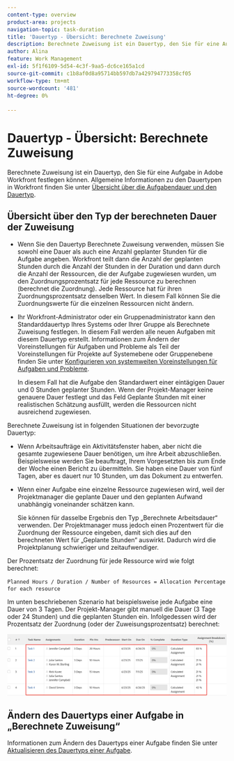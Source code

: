 ```yaml
---
content-type: overview
product-area: projects
navigation-topic: task-duration
title: 'Dauertyp - Übersicht: Berechnete Zuweisung'
description: Berechnete Zuweisung ist ein Dauertyp, den Sie für eine Aufgabe in Adobe Workfront festlegen können. Allgemeine Informationen zu den Dauertypen in Workfront finden Sie unter Übersicht über die Aufgabendauer und den Dauertyp.
author: Alina
feature: Work Management
exl-id: 5f1f6109-5d54-4c3f-9aa5-dc6ce165a1cd
source-git-commit: c1b8af0d8a95714bb597db7a429794773358cf05
workflow-type: tm+mt
source-wordcount: '481'
ht-degree: 0%

---
```


# Dauertyp - Übersicht: Berechnete Zuweisung

<!-- Audited: 5/2025 -->

Berechnete Zuweisung ist ein Dauertyp, den Sie für eine Aufgabe in Adobe Workfront festlegen können. Allgemeine Informationen zu den Dauertypen in Workfront finden Sie unter [Übersicht über die Aufgabendauer und den Dauertyp](../../../manage-work/tasks/taskdurtn/task-duration-and-duration-type.md).

## Übersicht über den Typ der berechneten Dauer der Zuweisung

<!--
<p data-mc-conditions="QuicksilverOrClassic.Draft mode">(NOTE: This Hub issue has a powerpoint that highlights information that is useful to users when using Calculated Assignment duration type. I don't think we can use the powerpoint, because it's old. I also don't know if the things they discuss are still relevant, since the PP is from 2015. I've closed the issue, but I'm putting a link here just in case the info is useful. https://hub.workfront.com/issue/5a9dd7d5007d02a8966014557c23cc89/updates)</p>
-->

* Wenn Sie den Dauertyp Berechnete Zuweisung verwenden, müssen Sie sowohl eine Dauer als auch eine Anzahl geplanter Stunden für die Aufgabe angeben. Workfront teilt dann die Anzahl der geplanten Stunden durch die Anzahl der Stunden in der Duration und dann durch die Anzahl der Ressourcen, die der Aufgabe zugewiesen wurden, um den Zuordnungsprozentsatz für jede Ressource zu berechnen (berechnet die Zuordnung). Jede Ressource hat für ihren Zuordnungsprozentsatz denselben Wert. In diesem Fall können Sie die Zuordnungswerte für die einzelnen Ressourcen nicht ändern.
* Ihr Workfront-Administrator oder ein Gruppenadministrator kann den Standarddauertyp Ihres Systems oder Ihrer Gruppe als Berechnete Zuweisung festlegen. In diesem Fall werden alle neuen Aufgaben mit diesem Dauertyp erstellt. Informationen zum Ändern der Voreinstellungen für Aufgaben und Probleme als Teil der Voreinstellungen für Projekte auf Systemebene oder Gruppenebene finden Sie unter [Konfigurieren von systemweiten Voreinstellungen für Aufgaben und Probleme](../../../administration-and-setup/set-up-workfront/configure-system-defaults/set-task-issue-preferences.md).

  In diesem Fall hat die Aufgabe den Standardwert einer eintägigen Dauer und 0 Stunden geplanter Stunden. Wenn der Projekt-Manager keine genauere Dauer festlegt und das Feld Geplante Stunden mit einer realistischen Schätzung ausfüllt, werden die Ressourcen nicht ausreichend zugewiesen.

Berechnete Zuweisung ist in folgenden Situationen der bevorzugte Dauertyp:

* Wenn Arbeitsaufträge ein Aktivitätsfenster haben, aber nicht die gesamte zugewiesene Dauer benötigen, um ihre Arbeit abzuschließen. Beispielsweise werden Sie beauftragt, Ihrem Vorgesetzten bis zum Ende der Woche einen Bericht zu übermitteln. Sie haben eine Dauer von fünf Tagen, aber es dauert nur 10 Stunden, um das Dokument zu entwerfen.
* Wenn einer Aufgabe eine einzelne Ressource zugewiesen wird, weil der Projektmanager die geplante Dauer und den geplanten Aufwand unabhängig voneinander schätzen kann.

  Sie können für dasselbe Ergebnis den Typ „Berechnete Arbeitsdauer“ verwenden. Der Projektmanager muss jedoch einen Prozentwert für die Zuordnung der Ressource eingeben, damit sich dies auf den berechneten Wert für „Geplante Stunden“ auswirkt. Dadurch wird die Projektplanung schwieriger und zeitaufwendiger.

Der Prozentsatz der Zuordnung für jede Ressource wird wie folgt berechnet:

```
Planned Hours / Duration / Number of Resources = Allocation Percentage for each resource
```

Im unten beschriebenen Szenario hat beispielsweise jede Aufgabe eine Dauer von 3 Tagen. Der Projekt-Manager gibt manuell die Dauer (3 Tage oder 24 Stunden) und die geplanten Stunden ein. Infolgedessen wird der Prozentsatz der Zuordnung (oder der Zuweisungsprozentsatz) berechnet:

![](assets/calcassign-350x80.png)

## Ändern des Dauertyps einer Aufgabe in „Berechnete Zuweisung“

Informationen zum Ändern des Dauertyps einer Aufgabe finden Sie unter [Aktualisieren des Dauertyps einer Aufgabe](../../../manage-work/tasks/taskdurtn/update-duration-type-of-task.md).

<!--
<p data-mc-conditions="QuicksilverOrClassic.Draft mode">(NOTE: replaced with new article linked above)</p>
-->

<!--
<ol data-mc-conditions="QuicksilverOrClassic.Draft mode">
<li value="1">Go to a task for which you want to change the Duration Type.</li>
<li value="2"> <p data-mc-conditions="QuicksilverOrClassic.Quicksilver">Click <strong>Task Details</strong> in the left panel, then in the Overview area double click <strong>Duration Type</strong>. </p> </li>
<li value="3">Select <strong>Calculated Assignment</strong> from the drop-down menu.</li>
<li value="4">Click <strong>Save</strong> <strong>Changes</strong>.</li>
</ol>
-->
